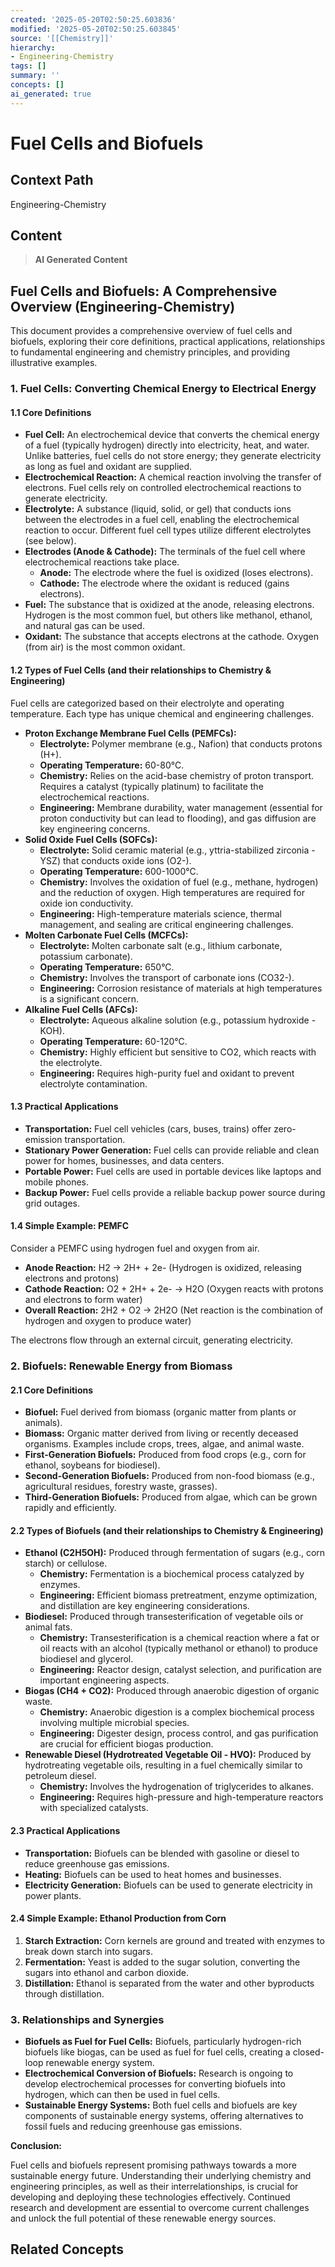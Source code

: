 ```yaml
---
created: '2025-05-20T02:50:25.603836'
modified: '2025-05-20T02:50:25.603845'
source: '[[Chemistry]]'
hierarchy:
- Engineering-Chemistry
tags: []
summary: ''
concepts: []
ai_generated: true
---
```


# Fuel Cells and Biofuels

## Context Path
Engineering-Chemistry

## Content
> **AI Generated Content**
## Fuel Cells and Biofuels: A Comprehensive Overview (Engineering-Chemistry)

This document provides a comprehensive overview of fuel cells and biofuels, exploring their core definitions, practical applications, relationships to fundamental engineering and chemistry principles, and providing illustrative examples.

### 1. Fuel Cells: Converting Chemical Energy to Electrical Energy

#### 1.1 Core Definitions

* **Fuel Cell:** An electrochemical device that converts the chemical energy of a fuel (typically hydrogen) directly into electricity, heat, and water. Unlike batteries, fuel cells do not store energy; they generate electricity as long as fuel and oxidant are supplied.
* **Electrochemical Reaction:**  A chemical reaction involving the transfer of electrons.  Fuel cells rely on controlled electrochemical reactions to generate electricity.
* **Electrolyte:** A substance (liquid, solid, or gel) that conducts ions between the electrodes in a fuel cell, enabling the electrochemical reaction to occur. Different fuel cell types utilize different electrolytes (see below).
* **Electrodes (Anode & Cathode):**  The terminals of the fuel cell where electrochemical reactions take place.
    * **Anode:** The electrode where the fuel is oxidized (loses electrons).
    * **Cathode:** The electrode where the oxidant is reduced (gains electrons).
* **Fuel:**  The substance that is oxidized at the anode, releasing electrons. Hydrogen is the most common fuel, but others like methanol, ethanol, and natural gas can be used.
* **Oxidant:** The substance that accepts electrons at the cathode. Oxygen (from air) is the most common oxidant.

#### 1.2 Types of Fuel Cells (and their relationships to Chemistry & Engineering)

Fuel cells are categorized based on their electrolyte and operating temperature.  Each type has unique chemical and engineering challenges.

* **Proton Exchange Membrane Fuel Cells (PEMFCs):**
    * **Electrolyte:** Polymer membrane (e.g., Nafion) that conducts protons (H+).
    * **Operating Temperature:** 60-80°C.
    * **Chemistry:**  Relies on the acid-base chemistry of proton transport. Requires a catalyst (typically platinum) to facilitate the electrochemical reactions.
    * **Engineering:**  Membrane durability, water management (essential for proton conductivity but can lead to flooding), and gas diffusion are key engineering concerns.
* **Solid Oxide Fuel Cells (SOFCs):**
    * **Electrolyte:** Solid ceramic material (e.g., yttria-stabilized zirconia - YSZ) that conducts oxide ions (O2-).
    * **Operating Temperature:** 600-1000°C.
    * **Chemistry:**  Involves the oxidation of fuel (e.g., methane, hydrogen) and the reduction of oxygen. High temperatures are required for oxide ion conductivity.
    * **Engineering:**  High-temperature materials science, thermal management, and sealing are critical engineering challenges.
* **Molten Carbonate Fuel Cells (MCFCs):**
    * **Electrolyte:** Molten carbonate salt (e.g., lithium carbonate, potassium carbonate).
    * **Operating Temperature:** 650°C.
    * **Chemistry:**  Involves the transport of carbonate ions (CO32-).
    * **Engineering:**  Corrosion resistance of materials at high temperatures is a significant concern.
* **Alkaline Fuel Cells (AFCs):**
    * **Electrolyte:** Aqueous alkaline solution (e.g., potassium hydroxide - KOH).
    * **Operating Temperature:** 60-120°C.
    * **Chemistry:**  Highly efficient but sensitive to CO2, which reacts with the electrolyte.
    * **Engineering:** Requires high-purity fuel and oxidant to prevent electrolyte contamination.

#### 1.3 Practical Applications

* **Transportation:** Fuel cell vehicles (cars, buses, trains) offer zero-emission transportation.
* **Stationary Power Generation:**  Fuel cells can provide reliable and clean power for homes, businesses, and data centers.
* **Portable Power:**  Fuel cells are used in portable devices like laptops and mobile phones.
* **Backup Power:**  Fuel cells provide a reliable backup power source during grid outages.

#### 1.4 Simple Example: PEMFC

Consider a PEMFC using hydrogen fuel and oxygen from air.

* **Anode Reaction:** H2 → 2H+ + 2e- (Hydrogen is oxidized, releasing electrons and protons)
* **Cathode Reaction:** O2 + 2H+ + 2e- → H2O (Oxygen reacts with protons and electrons to form water)
* **Overall Reaction:** 2H2 + O2 → 2H2O (Net reaction is the combination of hydrogen and oxygen to produce water)

The electrons flow through an external circuit, generating electricity.



### 2. Biofuels: Renewable Energy from Biomass

#### 2.1 Core Definitions

* **Biofuel:** Fuel derived from biomass (organic matter from plants or animals).
* **Biomass:**  Organic matter derived from living or recently deceased organisms. Examples include crops, trees, algae, and animal waste.
* **First-Generation Biofuels:** Produced from food crops (e.g., corn for ethanol, soybeans for biodiesel).
* **Second-Generation Biofuels:** Produced from non-food biomass (e.g., agricultural residues, forestry waste, grasses).
* **Third-Generation Biofuels:** Produced from algae, which can be grown rapidly and efficiently.

#### 2.2 Types of Biofuels (and their relationships to Chemistry & Engineering)

* **Ethanol (C2H5OH):** Produced through fermentation of sugars (e.g., corn starch) or cellulose.
    * **Chemistry:** Fermentation is a biochemical process catalyzed by enzymes.
    * **Engineering:** Efficient biomass pretreatment, enzyme optimization, and distillation are key engineering considerations.
* **Biodiesel:** Produced through transesterification of vegetable oils or animal fats.
    * **Chemistry:**  Transesterification is a chemical reaction where a fat or oil reacts with an alcohol (typically methanol or ethanol) to produce biodiesel and glycerol.
    * **Engineering:** Reactor design, catalyst selection, and purification are important engineering aspects.
* **Biogas (CH4 + CO2):** Produced through anaerobic digestion of organic waste.
    * **Chemistry:** Anaerobic digestion is a complex biochemical process involving multiple microbial species.
    * **Engineering:** Digester design, process control, and gas purification are crucial for efficient biogas production.
* **Renewable Diesel (Hydrotreated Vegetable Oil - HVO):** Produced by hydrotreating vegetable oils, resulting in a fuel chemically similar to petroleum diesel.
    * **Chemistry:**  Involves the hydrogenation of triglycerides to alkanes.
    * **Engineering:** Requires high-pressure and high-temperature reactors with specialized catalysts.

#### 2.3 Practical Applications

* **Transportation:** Biofuels can be blended with gasoline or diesel to reduce greenhouse gas emissions.
* **Heating:** Biofuels can be used to heat homes and businesses.
* **Electricity Generation:** Biofuels can be used to generate electricity in power plants.

#### 2.4 Simple Example: Ethanol Production from Corn

1. **Starch Extraction:** Corn kernels are ground and treated with enzymes to break down starch into sugars.
2. **Fermentation:** Yeast is added to the sugar solution, converting the sugars into ethanol and carbon dioxide.
3. **Distillation:** Ethanol is separated from the water and other byproducts through distillation.

### 3. Relationships and Synergies

* **Biofuels as Fuel for Fuel Cells:** Biofuels, particularly hydrogen-rich biofuels like biogas, can be used as fuel for fuel cells, creating a closed-loop renewable energy system.
* **Electrochemical Conversion of Biofuels:** Research is ongoing to develop electrochemical processes for converting biofuels into hydrogen, which can then be used in fuel cells.
* **Sustainable Energy Systems:** Both fuel cells and biofuels are key components of sustainable energy systems, offering alternatives to fossil fuels and reducing greenhouse gas emissions.



**Conclusion:**

Fuel cells and biofuels represent promising pathways towards a more sustainable energy future.  Understanding their underlying chemistry and engineering principles, as well as their interrelationships, is crucial for developing and deploying these technologies effectively.  Continued research and development are essential to overcome current challenges and unlock the full potential of these renewable energy sources.

## Related Concepts

